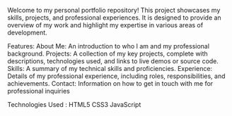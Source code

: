 Welcome to my personal portfolio repository! This project showcases my skills, projects, and professional experiences. It is designed to provide an overview of my work and highlight my expertise in various areas of development.

Features: About Me: An introduction to who I am and my professional background. Projects: A collection of my key projects, complete with descriptions, technologies used, and links to live demos or source code. Skills: A summary of my technical skills and proficiencies. Experience: Details of my professional experience, including roles, responsibilities, and achievements. Contact: Information on how to get in touch with me for professional inquiries

Technologies Used : HTML5 CSS3 JavaScript
